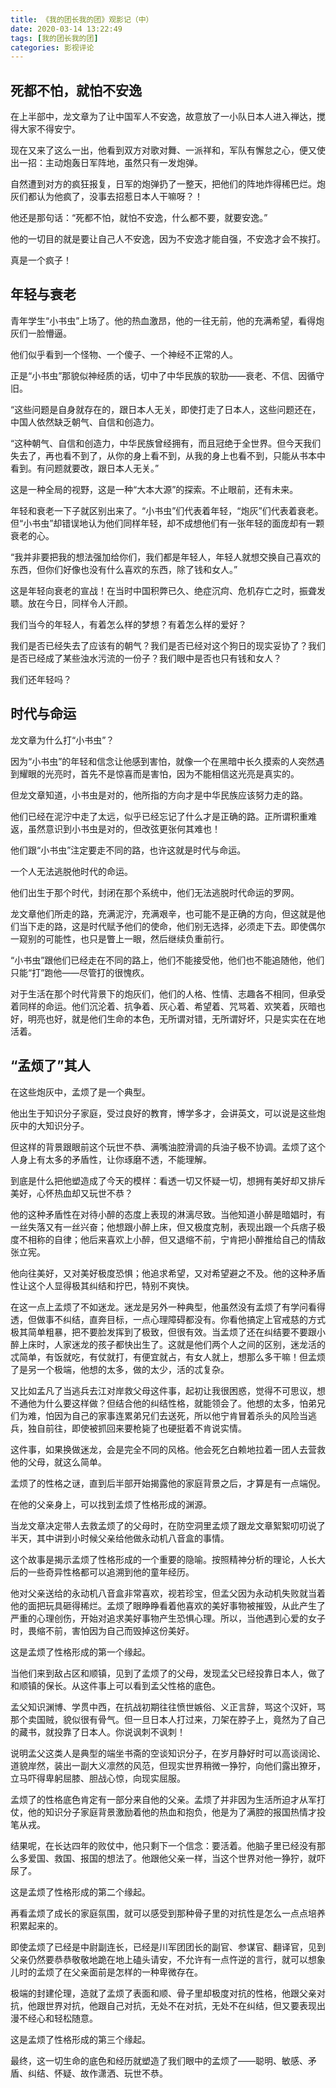 ```yaml
---
title: 《我的团长我的团》观影记（中）
date: 2020-03-14 13:22:49
tags: [我的团长我的团]
categories: 影视评论
---
```

## 死都不怕，就怕不安逸

在上半部中，龙文章为了让中国军人不安逸，故意放了一小队日本人进入禅达，搅得大家不得安宁。

现在又来了这么一出，他看到双方对歌对舞、一派祥和，军队有懈怠之心，便又使出一招：主动炮轰日军阵地，虽然只有一发炮弹。

自然遭到对方的疯狂报复，日军的炮弹扔了一整天，把他们的阵地炸得稀巴烂。炮灰们都认为他疯了，没事去招惹日本人干嘛呀？！

他还是那句话：“死都不怕，就怕不安逸，什么都不要，就要安逸。”

他的一切目的就是要让自己人不安逸，因为不安逸才能自强，不安逸才会不挨打。

真是一个疯子！

## 年轻与衰老

青年学生“小书虫”上场了。他的热血激昂，他的一往无前，他的充满希望，看得炮灰们一脸懵逼。

他们似乎看到一个怪物、一个傻子、一个神经不正常的人。

正是“小书虫”那貌似神经质的话，切中了中华民族的软肋——衰老、不信、因循守旧。

“这些问题是自身就存在的，跟日本人无关，即使打走了日本人，这些问题还在，中国人依然缺乏朝气、自信和创造力。

“这种朝气、自信和创造力，中华民族曾经拥有，而且冠绝于全世界。但今天我们失去了，再也看不到了，从你的身上看不到，从我的身上也看不到，只能从书本中看到。有问题就要改，跟日本人无关。”

这是一种全局的视野，这是一种“大本大源”的探索。不止眼前，还有未来。

年轻和衰老一下子就区别出来了。“小书虫”们代表着年轻，“炮灰”们代表着衰老。但“小书虫”却错误地认为他们同样年轻，却不成想他们有一张年轻的面庞却有一颗衰老的心。

“我并非要把我的想法强加给你们，我们都是年轻人，年轻人就想交换自己喜欢的东西，但你们好像也没有什么喜欢的东西，除了钱和女人。”

这是年轻向衰老的宣战！在当时中国积弊已久、绝症沉疴、危机存亡之时，振聋发聩。放在今日，同样令人汗颜。

我们当今的年轻人，有着怎么样的梦想？有着怎么样的爱好？

我们是否已经失去了应该有的朝气？我们是否已经对这个狗日的现实妥协了？我们是否已经成了某些浊水污流的一份子？我们眼中是否也只有钱和女人？

我们还年轻吗？

## 时代与命运

龙文章为什么打“小书虫”？

因为“小书虫”的年轻和信念让他感到害怕，就像一个在黑暗中长久摸索的人突然遇到耀眼的光亮时，首先不是惊喜而是害怕，因为不能相信这光亮是真实的。

但龙文章知道，小书虫是对的，他所指的方向才是中华民族应该努力走的路。

他们已经在泥泞中走了太远，似乎已经忘记了什么才是正确的路。正所谓积重难返，虽然意识到小书虫是对的，但改弦更张何其难也！

他们跟“小书虫”注定要走不同的路，也许这就是时代与命运。

一个人无法逃脱他时代的命运。

他们出生于那个时代，封闭在那个系统中，他们无法逃脱时代命运的罗网。

龙文章他们所走的路，充满泥泞，充满艰辛，也可能不是正确的方向，但这就是他们当下走的路，这是时代赋予他们的使命，他们别无选择，必须走下去。即使偶尔一窥别的可能性，也只是瞥上一眼，然后继续负重前行。

“小书虫”跟他们已经走在不同的路上，他们不能接受他，他们也不能追随他，他们只能“打”跑他——尽管打的很愧疚。

对于生活在那个时代背景下的炮灰们，他们的人格、性情、志趣各不相同，但承受着同样的命运。他们沉沦着、抗争着、灰心着、希望着、咒骂着、欢笑着，灰暗也好，明亮也好，就是他们生命的本色，无所谓对错，无所谓好坏，只是实实在在地活着。

## “孟烦了”其人

在这些炮灰中，孟烦了是一个典型。

他出生于知识分子家庭，受过良好的教育，博学多才，会讲英文，可以说是这些炮灰中的大知识分子。

但这样的背景跟眼前这个玩世不恭、满嘴油腔滑调的兵油子极不协调。孟烦了这个人身上有太多的矛盾性，让你琢磨不透，不能理解。

到底是什么把他塑造成了今天的模样：看透一切又怀疑一切，想拥有美好却又排斥美好，心怀热血却又玩世不恭？

他的这种矛盾性在对待小醉的态度上表现的淋漓尽致。当他知道小醉是暗娼时，有一丝失落又有一丝兴奋；他想跟小醉上床，但又极度克制，表现出跟一个兵痞子极度不相称的自律；他后来喜欢上小醉，但又退缩不前，宁肯把小醉推给自己的情敌张立宪。

他向往美好，又对美好极度恐惧；他追求希望，又对希望避之不及。他的这种矛盾性让这个人显得极其纠结和拧巴，特别不爽快。

在这一点上孟烦了不如迷龙。迷龙是另外一种典型，他虽然没有孟烦了有学问看得透，但做事不纠结，直奔目标，一点心理障碍都没有。你看他搞定上官戒慈的方式极其简单粗暴，把不要脸发挥到了极致，但很有效。当孟烦了还在纠结要不要跟小醉上床时，人家迷龙的孩子都快出生了。这就是他们两个人之间的区别，迷龙活的忒简单，有饭就吃，有仗就打，有便宜就占，有女人就上，想那么多干嘛！但孟烦了是另一个极端，他想的太多，做的太少，活的忒复杂。

又比如孟凡了当逃兵去江对岸救父母这件事，起初让我很困惑，觉得不可思议，想不通他为什么要这样做？但结合他的纠结性格，就能领会了。他想的太多，怕弟兄们为难，怕因为自己的家事连累弟兄们去送死，所以他宁肯冒着杀头的风险当逃兵，独自前往，即使被抓回来要枪毙了也硬挺着不肯说实情。

这件事，如果换做迷龙，会是完全不同的风格。他会死乞白赖地拉着一团人去营救他的父母，就这么简单。

孟烦了的性格之谜，直到后半部开始揭露他的家庭背景之后，才算是有一点端倪。

在他的父亲身上，可以找到孟烦了性格形成的渊源。

当龙文章决定带人去救孟烦了的父母时，在防空洞里孟烦了跟龙文章絮絮叨叨说了半天，其中讲到小时候父亲给他做永动机八音盒的事情。

这个故事是揭示孟烦了性格形成的一个重要的隐喻。按照精神分析的理论，人长大后的一些奇异性格都可以追溯到他的童年经历。

他对父亲送给的永动机八音盒非常喜欢，视若珍宝，但孟父因为永动机失败就当着他的面把玩具砸得稀烂。孟烦了眼睁睁看着他喜欢的美好事物被摧毁，从此产生了严重的心理创伤，开始对追求美好事物产生恐惧心理。所以，当他遇到心爱的女子时，畏缩不前，害怕因为自己而毁掉这份美好。

这是孟烦了性格形成的第一个缘起。

当他们来到敌占区和顺镇，见到了孟烦了的父母，发现孟父已经投靠日本人，做了和顺镇的保长。从这件事上可以看到孟父性格的底色。

孟父知识渊博、学贯中西，在抗战初期往往愤世嫉俗、义正言辞，骂这个汉奸，骂那个卖国贼，貌似很有骨气。但一旦日本人打过来，刀架在脖子上，竟然为了自己的藏书，就投靠了日本人。你说讽刺不讽刺！

说明孟父这类人是典型的端坐书斋的空谈知识分子，在岁月静好时可以高谈阔论、道貌岸然，装出一副大义凛然的风范，但现实世界稍微一狰狞，向他们露出獠牙，立马吓得卑躬屈膝、胆战心惊，向现实屈服。

孟烦了的性格底色肯定有一部分来自他的父亲。孟烦了并非因为生活所迫才从军打仗，他的知识分子家庭背景激励着他的热血和抱负，他是为了满腔的报国热情才投笔从戎。

结果呢，在长达四年的败仗中，他只剩下一个信念：要活着。他脑子里已经没有那么多爱国、救国、报国的想法了。他跟他父亲一样，当这个世界对他一狰狞，就吓尿了。

这是孟烦了性格形成的第二个缘起。

再看孟烦了成长的家庭氛围，就可以感受到那种骨子里的对抗性是怎么一点点培养积累起来的。

即使孟烦了已经是中尉副连长，已经是川军团团长的副官、参谋官、翻译官，见到父亲仍然要恭恭敬敬地跪在地上磕头请安，不允许有一点忤逆的言行，就可以想象儿时的孟烦了在父亲面前是怎样的一种卑微存在。

极端的封建伦理，造就了孟烦了表面和顺、骨子里却极度对抗的性格，他跟父亲对抗，他跟世界对抗，他跟自己对抗，无处不在对抗，无处不在纠结，但又要表现出漫不经心和轻松随意。

这是孟烦了性格形成的第三个缘起。

最终，这一切生命的底色和经历就塑造了我们眼中的孟烦了——聪明、敏感、矛盾、纠结、怀疑、故作潇洒、玩世不恭。 